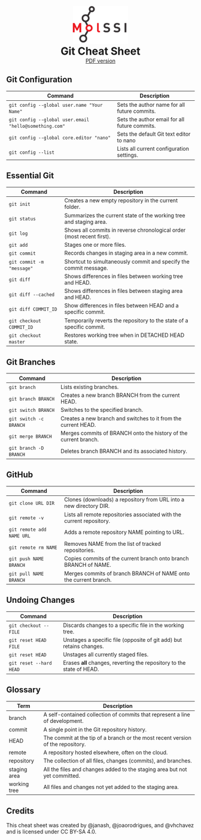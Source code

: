 <div style="text-align: center;"><img 
src="https://raw.githubusercontent.com/MolSSI/molssi-branding-guidelines/master/logos/main_logo/molssi_main_logo.png" alt="MolSSI Logo" title="MolSSI 
Logo" height="100"/></div> 

<div style="text-align: center; margin-bottom: 1em">
	<h1 style='margin: 0; padding: 0; border-bottom: none'>Git Cheat Sheet</h1>
	<a href="https://github.com/JoaoRodrigues/git-cheat-sheet/raw/master/git-cheat-sheet.pdf">PDF version</a>
</div>

## Git Configuration

| Command                                      		 | Description                                   |
| ------------------------------------------------------ | --------------------------------------------- |
| `git config --global user.name "Your Name"`  		 | Sets the author name for all future commits.  |
| `git config --global user.email "hello@something.com"` | Sets the author email for all future commits. |
| `git config --global core.editor "nano"`     		 | Sets the default Git text editor to nano      |
| `git config --list`                          		 | Lists all current configuration settings.     |

## Essential Git

| Command                   | Description                                                  |
| ------------------------- | ------------------------------------------------------------ |
| `git init`                | Creates a new empty repository in the current folder.        |
| `git status`              | Summarizes the current state of the working tree and staging area. |
| `git log`                 | Shows all commits in reverse chronological order (most recent first). |
| `git add`                 | Stages one or more files.                                    |
| `git commit`              | Records changes in staging area in a new commit.             |
| `git commit -m "message"` | Shortcut to simultaneously commit and specify the commit message. |
| `git diff`                | Shows differences in files between working tree and HEAD.    |
| `git diff --cached`       | Shows differences in files  between staging area and HEAD.   |
| `git diff COMMIT_ID`      | Show differences in files between HEAD and a specific commit. |
| `git checkout COMMIT_ID`  | Temporarily reverts the repository to the state of a specific commit. |
| `git checkout master`     | Restores working tree when in DETACHED HEAD state.           |

## Git Branches

| Command                  | Description                                                  |
| ------------------------ | ------------------------------------------------------------ |
| `git branch`             | Lists existing branches.                                     |
| `git branch BRANCH`      | Creates a new branch BRANCH from the current HEAD.           |
| `git switch BRANCH`      | Switches to the specified branch.                            |
| `git switch -c BRANCH`   | Creates a new branch and switches to it from the current HEAD. |
| `git merge BRANCH`       | Merges commits of BRANCH onto the history of the current branch. |
| `git branch -D BRANCH`   | Deletes branch BRANCH and its associated history.            |

## GitHub

| Command                   | Description                                                  |
| ------------------------- | ------------------------------------------------------------ |
| `git clone URL DIR`       | Clones (downloads) a repository from URL into a new directory DIR. |
| `git remote -v`           | Lists all remote repositories associated with the current repository. |
| `git remote add NAME URL` | Adds a remote repository NAME pointing to URL.               |
| `git remote rm NAME`      | Removes NAME from the list of tracked repositories.          |
| `git push NAME BRANCH`    | Copies commits of the current branch onto branch BRANCH of NAME. |
| `git pull NAME BRANCH`    | Merges commits of branch BRANCH of NAME onto the current branch. |

## Undoing Changes

| Command                 | Description                                                  |
| ----------------------- | ------------------------------------------------------------ |
| `git checkout -- FILE`  | Discards changes to a specific file in the working tree.     |
| `git reset HEAD FILE`   | Unstages a specific file (opposite of git add) but retains changes. |
| `git reset HEAD`        | Unstages all currently staged files.                         |
| `git reset --hard HEAD` | Erases **all** changes, reverting the repository to the state of HEAD. |

## Glossary

| Term         | Description                                                  |
| ------------ | ------------------------------------------------------------ |
| branch       | A self-contained collection of commits that represent a line of development. |
| commit       | A single point in the Git repository history.                |
| HEAD         | The commit at the tip of a branch or the most recent version of the repository. |
| remote       | A repository hosted elsewhere, often on the cloud.           |
| repository   | The collection of all files, changes (commits), and branches. |
| staging area | All the files and changes added to the staging area but not yet committed. |
| working tree | All files and changes not yet added to the staging area.     |

## Credits
This cheat sheet was created by @janash, @joaorodrigues, and @vhchavez and is licensed under CC BY-SA 4.0.
